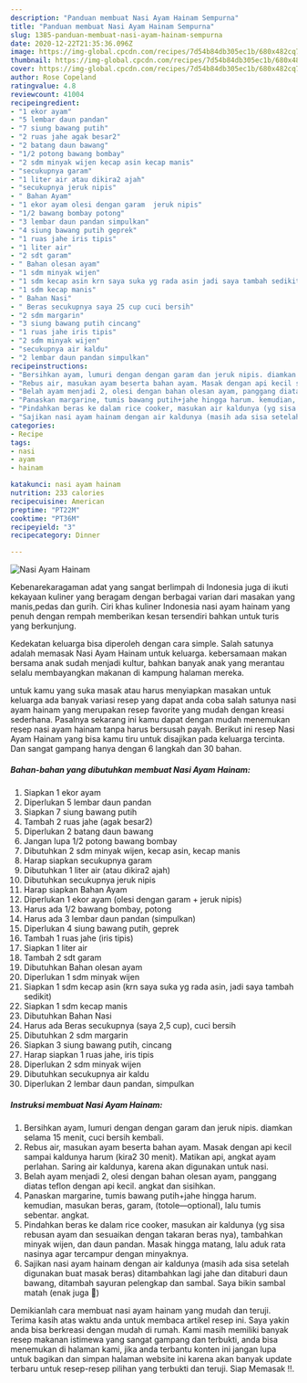 ```yaml
---
description: "Panduan membuat Nasi Ayam Hainam Sempurna"
title: "Panduan membuat Nasi Ayam Hainam Sempurna"
slug: 1385-panduan-membuat-nasi-ayam-hainam-sempurna
date: 2020-12-22T21:35:36.096Z
image: https://img-global.cpcdn.com/recipes/7d54b84db305ec1b/680x482cq70/nasi-ayam-hainam-foto-resep-utama.jpg
thumbnail: https://img-global.cpcdn.com/recipes/7d54b84db305ec1b/680x482cq70/nasi-ayam-hainam-foto-resep-utama.jpg
cover: https://img-global.cpcdn.com/recipes/7d54b84db305ec1b/680x482cq70/nasi-ayam-hainam-foto-resep-utama.jpg
author: Rose Copeland
ratingvalue: 4.8
reviewcount: 41004
recipeingredient:
- "1 ekor ayam"
- "5 lembar daun pandan"
- "7 siung bawang putih"
- "2 ruas jahe agak besar2"
- "2 batang daun bawang"
- "1/2 potong bawang bombay"
- "2 sdm minyak wijen kecap asin kecap manis"
- "secukupnya garam"
- "1 liter air atau dikira2 ajah"
- "secukupnya jeruk nipis"
- " Bahan Ayam"
- "1 ekor ayam olesi dengan garam  jeruk nipis"
- "1/2 bawang bombay potong"
- "3 lembar daun pandan simpulkan"
- "4 siung bawang putih geprek"
- "1 ruas jahe iris tipis"
- "1 liter air"
- "2 sdt garam"
- " Bahan olesan ayam"
- "1 sdm minyak wijen"
- "1 sdm kecap asin krn saya suka yg rada asin jadi saya tambah sedikit"
- "1 sdm kecap manis"
- " Bahan Nasi"
- " Beras secukupnya saya 25 cup cuci bersih"
- "2 sdm margarin"
- "3 siung bawang putih cincang"
- "1 ruas jahe iris tipis"
- "2 sdm minyak wijen"
- "secukupnya air kaldu"
- "2 lembar daun pandan simpulkan"
recipeinstructions:
- "Bersihkan ayam, lumuri dengan dengan garam dan jeruk nipis. diamkan selama 15 menit, cuci bersih kembali."
- "Rebus air, masukan ayam beserta bahan ayam. Masak dengan api kecil sampai kaldunya harum (kira2 30 menit). Matikan api, angkat ayam perlahan. Saring air kaldunya, karena akan digunakan untuk nasi."
- "Belah ayam menjadi 2, olesi dengan bahan olesan ayam, panggang diatas teflon dengan api kecil. angkat dan sisihkan."
- "Panaskan margarine, tumis bawang putih+jahe hingga harum. kemudian, masukan beras, garam, (totole—optional), lalu tumis sebentar. angkat."
- "Pindahkan beras ke dalam rice cooker, masukan air kaldunya (yg sisa rebusan ayam dan sesuaikan dengan takaran beras nya), tambahkan minyak wijen, dan daun pandan. Masak hingga matang, lalu aduk rata nasinya agar tercampur dengan minyaknya."
- "Sajikan nasi ayam hainam dengan air kaldunya (masih ada sisa setelah digunakan buat masak beras) ditambahkan lagi jahe dan ditaburi daun bawang, ditambah sayuran pelengkap dan sambal. Saya bikin sambal matah (enak juga 😬)"
categories:
- Recipe
tags:
- nasi
- ayam
- hainam

katakunci: nasi ayam hainam 
nutrition: 233 calories
recipecuisine: American
preptime: "PT22M"
cooktime: "PT36M"
recipeyield: "3"
recipecategory: Dinner

---
```



![Nasi Ayam Hainam](https://img-global.cpcdn.com/recipes/7d54b84db305ec1b/680x482cq70/nasi-ayam-hainam-foto-resep-utama.jpg)

Kebenarekaragaman adat yang sangat berlimpah di Indonesia juga di ikuti kekayaan kuliner yang beragam dengan berbagai varian dari masakan yang manis,pedas dan gurih. Ciri khas kuliner Indonesia nasi ayam hainam yang penuh dengan rempah memberikan kesan tersendiri bahkan untuk turis yang berkunjung.




Kedekatan keluarga bisa diperoleh dengan cara simple. Salah satunya adalah memasak Nasi Ayam Hainam untuk keluarga. kebersamaan makan bersama anak sudah menjadi kultur, bahkan banyak anak yang merantau selalu membayangkan makanan di kampung halaman mereka.

untuk kamu yang suka masak atau harus menyiapkan masakan untuk keluarga ada banyak variasi resep yang dapat anda coba salah satunya nasi ayam hainam yang merupakan resep favorite yang mudah dengan kreasi sederhana. Pasalnya sekarang ini kamu dapat dengan mudah menemukan resep nasi ayam hainam tanpa harus bersusah payah.
Berikut ini resep Nasi Ayam Hainam yang bisa kamu tiru untuk disajikan pada keluarga tercinta. Dan sangat gampang hanya dengan 6 langkah dan 30 bahan.


<!--inarticleads1-->

##### Bahan-bahan yang dibutuhkan membuat Nasi Ayam Hainam:

1. Siapkan 1 ekor ayam
1. Diperlukan 5 lembar daun pandan
1. Siapkan 7 siung bawang putih
1. Tambah 2 ruas jahe (agak besar2)
1. Diperlukan 2 batang daun bawang
1. Jangan lupa 1/2 potong bawang bombay
1. Dibutuhkan 2 sdm minyak wijen, kecap asin, kecap manis
1. Harap siapkan secukupnya garam
1. Dibutuhkan 1 liter air (atau dikira2 ajah)
1. Dibutuhkan secukupnya jeruk nipis
1. Harap siapkan  Bahan Ayam
1. Diperlukan 1 ekor ayam (olesi dengan garam + jeruk nipis)
1. Harus ada 1/2 bawang bombay, potong
1. Harus ada 3 lembar daun pandan (simpulkan)
1. Diperlukan 4 siung bawang putih, geprek
1. Tambah 1 ruas jahe (iris tipis)
1. Siapkan 1 liter air
1. Tambah 2 sdt garam
1. Dibutuhkan  Bahan olesan ayam
1. Diperlukan 1 sdm minyak wijen
1. Siapkan 1 sdm kecap asin (krn saya suka yg rada asin, jadi saya tambah sedikit)
1. Siapkan 1 sdm kecap manis
1. Dibutuhkan  Bahan Nasi
1. Harus ada  Beras secukupnya (saya 2,5 cup), cuci bersih
1. Dibutuhkan 2 sdm margarin
1. Siapkan 3 siung bawang putih, cincang
1. Harap siapkan 1 ruas jahe, iris tipis
1. Diperlukan 2 sdm minyak wijen
1. Dibutuhkan secukupnya air kaldu
1. Diperlukan 2 lembar daun pandan, simpulkan




<!--inarticleads2-->

##### Instruksi membuat  Nasi Ayam Hainam:

1. Bersihkan ayam, lumuri dengan dengan garam dan jeruk nipis. diamkan selama 15 menit, cuci bersih kembali.
1. Rebus air, masukan ayam beserta bahan ayam. Masak dengan api kecil sampai kaldunya harum (kira2 30 menit). Matikan api, angkat ayam perlahan. Saring air kaldunya, karena akan digunakan untuk nasi.
1. Belah ayam menjadi 2, olesi dengan bahan olesan ayam, panggang diatas teflon dengan api kecil. angkat dan sisihkan.
1. Panaskan margarine, tumis bawang putih+jahe hingga harum. kemudian, masukan beras, garam, (totole—optional), lalu tumis sebentar. angkat.
1. Pindahkan beras ke dalam rice cooker, masukan air kaldunya (yg sisa rebusan ayam dan sesuaikan dengan takaran beras nya), tambahkan minyak wijen, dan daun pandan. Masak hingga matang, lalu aduk rata nasinya agar tercampur dengan minyaknya.
1. Sajikan nasi ayam hainam dengan air kaldunya (masih ada sisa setelah digunakan buat masak beras) ditambahkan lagi jahe dan ditaburi daun bawang, ditambah sayuran pelengkap dan sambal. Saya bikin sambal matah (enak juga 😬)




Demikianlah cara membuat nasi ayam hainam yang mudah dan teruji. Terima kasih atas waktu anda untuk membaca artikel resep ini. Saya yakin anda bisa berkreasi dengan mudah di rumah. Kami masih memiliki banyak resep makanan istimewa yang sangat gampang dan terbukti, anda bisa menemukan di halaman kami, jika anda terbantu konten ini jangan lupa untuk bagikan dan simpan halaman website ini karena akan banyak update terbaru untuk resep-resep pilihan yang terbukti dan teruji. Siap Memasak !!. 
